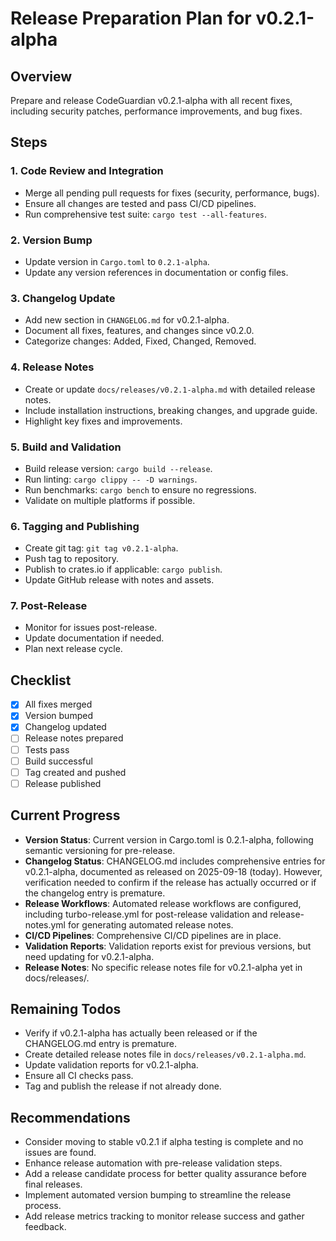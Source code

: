 # Release Preparation Plan for v0.2.1-alpha

## Overview
Prepare and release CodeGuardian v0.2.1-alpha with all recent fixes, including security patches, performance improvements, and bug fixes.

## Steps

### 1. Code Review and Integration
- Merge all pending pull requests for fixes (security, performance, bugs).
- Ensure all changes are tested and pass CI/CD pipelines.
- Run comprehensive test suite: `cargo test --all-features`.

### 2. Version Bump
- Update version in `Cargo.toml` to `0.2.1-alpha`.
- Update any version references in documentation or config files.

### 3. Changelog Update
- Add new section in `CHANGELOG.md` for v0.2.1-alpha.
- Document all fixes, features, and changes since v0.2.0.
- Categorize changes: Added, Fixed, Changed, Removed.

### 4. Release Notes
- Create or update `docs/releases/v0.2.1-alpha.md` with detailed release notes.
- Include installation instructions, breaking changes, and upgrade guide.
- Highlight key fixes and improvements.

### 5. Build and Validation
- Build release version: `cargo build --release`.
- Run linting: `cargo clippy -- -D warnings`.
- Run benchmarks: `cargo bench` to ensure no regressions.
- Validate on multiple platforms if possible.

### 6. Tagging and Publishing
- Create git tag: `git tag v0.2.1-alpha`.
- Push tag to repository.
- Publish to crates.io if applicable: `cargo publish`.
- Update GitHub release with notes and assets.

### 7. Post-Release
- Monitor for issues post-release.
- Update documentation if needed.
- Plan next release cycle.

## Checklist
- [x] All fixes merged
- [x] Version bumped
- [x] Changelog updated
- [ ] Release notes prepared
- [ ] Tests pass
- [ ] Build successful
- [ ] Tag created and pushed
- [ ] Release published

## Current Progress
- **Version Status**: Current version in Cargo.toml is 0.2.1-alpha, following semantic versioning for pre-release.
- **Changelog Status**: CHANGELOG.md includes comprehensive entries for v0.2.1-alpha, documented as released on 2025-09-18 (today). However, verification needed to confirm if the release has actually occurred or if the changelog entry is premature.
- **Release Workflows**: Automated release workflows are configured, including turbo-release.yml for post-release validation and release-notes.yml for generating automated release notes.
- **CI/CD Pipelines**: Comprehensive CI/CD pipelines are in place.
- **Validation Reports**: Validation reports exist for previous versions, but need updating for v0.2.1-alpha.
- **Release Notes**: No specific release notes file for v0.2.1-alpha yet in docs/releases/.

## Remaining Todos
- Verify if v0.2.1-alpha has actually been released or if the CHANGELOG.md entry is premature.
- Create detailed release notes file in `docs/releases/v0.2.1-alpha.md`.
- Update validation reports for v0.2.1-alpha.
- Ensure all CI checks pass.
- Tag and publish the release if not already done.

## Recommendations
- Consider moving to stable v0.2.1 if alpha testing is complete and no issues are found.
- Enhance release automation with pre-release validation steps.
- Add a release candidate process for better quality assurance before final releases.
- Implement automated version bumping to streamline the release process.
- Add release metrics tracking to monitor release success and gather feedback.
